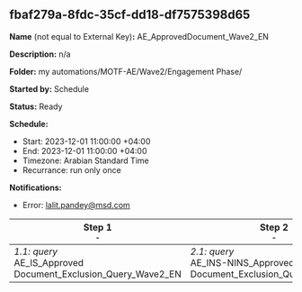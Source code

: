 ## fbaf279a-8fdc-35cf-dd18-df7575398d65

**Name** (not equal to External Key)**:** AE_ApprovedDocument_Wave2_EN

**Description:** n/a

**Folder:** my automations/MOTF-AE/Wave2/Engagement Phase/

**Started by:** Schedule

**Status:** Ready

**Schedule:**

* Start: 2023-12-01 11:00:00 +04:00
* End: 2023-12-01 11:00:00 +04:00
* Timezone: Arabian Standard Time
* Recurrance: run only once

**Notifications:**

* Error: lalit.pandey@msd.com

| Step 1<br>_<small>-</small>_ | Step 2<br>_<small>-</small>_ |
| --- | --- |
| _1.1: query_<br>AE_IS_Approved Document_Exclusion_Query_Wave2_EN | _2.1: query_<br>AE_INS-NINS_Approved Document_Exclusion_Query_Wave2_EN |
